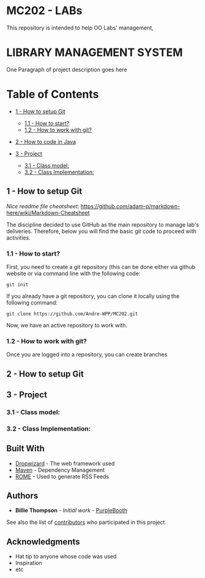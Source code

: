 # MC202 - LABs
This repository is intended to help OO Labs' management,

# LIBRARY MANAGEMENT SYSTEM

One Paragraph of project description goes here

# Table of Contents  
   * [1 - How to setup Git](#1---how-to-setup-git)
      * [1.1 - How to start?](#11---how-to-start)
      * [1.2 - How to work with git?](#12---how-to-work-with-git)
    
   * [2 - How to code in Java](#1---how-to-setup-git)
   * [3 - Project](#1---how-to-setup-git)
      * [3.1 - Class model:](#12---how-to-work-with-git)
      * [3.2 - Class Implementation:](#12---how-to-work-with-git)


## 1 - How to setup Git
*Nice readme file cheatsheet:* <https://github.com/adam-p/markdown-here/wiki/Markdown-Cheatsheet>

The discipline decided to use GitHub as the main repository to manage lab's deliveries. Therefore, below you will find the basic git code to proceed with activities.

### 1.1 - How to start?

First, you need to create a git repository (this can be done either via github website or via command line with the following code:

```
git init
```

If you already have a git repository, you can clone it locally using the following command:

```
git clone https://github.com/Andre-WPP/MC202.git
```

Now, we have an active repository to work with.



### 1.2 - How to work with git?

Once you are logged into a repository, you can create branches


## 2 - How to setup Git

## 3 - Project

### 3.1 - Class model:

### 3.2 - Class Implementation:


## Built With

* [Dropwizard](http://www.dropwizard.io/1.0.2/docs/) - The web framework used
* [Maven](https://maven.apache.org/) - Dependency Management
* [ROME](https://rometools.github.io/rome/) - Used to generate RSS Feeds


## Authors

* **Billie Thompson** - *Initial work* - [PurpleBooth](https://github.com/PurpleBooth)

See also the list of [contributors](https://github.com/your/project/contributors) who participated in this project.


## Acknowledgments

* Hat tip to anyone whose code was used
* Inspiration
* etc
